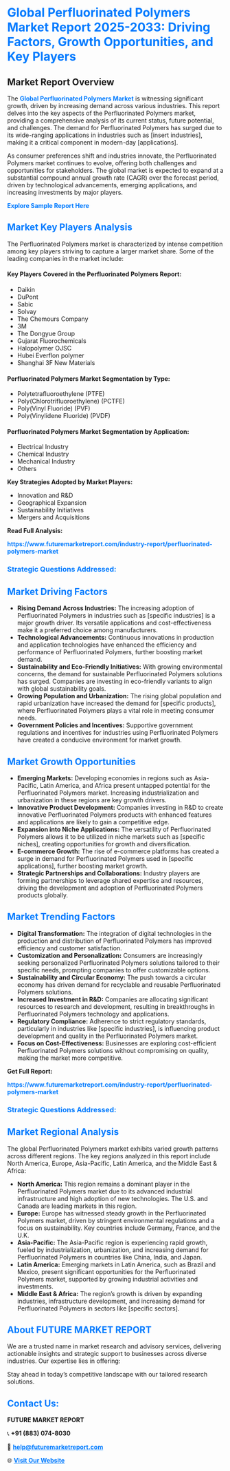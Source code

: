 <h1 style="color: #007BFF;">Global Perfluorinated Polymers Market Report 2025-2033: Driving Factors, Growth Opportunities, and Key Players</h1>

<section id="overview">
<h2>Market Report Overview</h2>
<p>The <a href="https://www.futuremarketreport.com/industry-report/perfluorinated-polymers-market" style="color: #007BFF; text-decoration: none;"><strong>Global Perfluorinated Polymers Market</strong></a> is witnessing significant growth, driven by increasing demand across various industries. This report delves into the key aspects of the Perfluorinated Polymers market, providing a comprehensive analysis of its current status, future potential, and challenges. The demand for Perfluorinated Polymers has surged due to its wide-ranging applications in industries such as [insert industries], making it a critical component in modern-day [applications].</p>
<p>As consumer preferences shift and industries innovate, the Perfluorinated Polymers market continues to evolve, offering both challenges and opportunities for stakeholders. The global market is expected to expand at a substantial compound annual growth rate (CAGR) over the forecast period, driven by technological advancements, emerging applications, and increasing investments by major players.</p>
</section>

<section id="overview">
<p><a href="https://www.futuremarketreport.com/request-sample/reportId=50288" style="color: #007BFF; text-decoration: none;"><strong>Explore Sample Report Here</strong></a></p>
</section>

<section id="key-players">
<h2 style="color: #007BFF;">Market Key Players Analysis</h2>
<p>The Perfluorinated Polymers market is characterized by intense competition among key players striving to capture a larger market share. Some of the leading companies in the market include:</p>
<h4>Key Players Covered in the Perfluorinated Polymers Report:</h4>
<ul><li>Daikin</li><li>DuPont</li><li>Sabic</li><li>Solvay</li><li>The Chemours Company</li><li>3M</li><li>The Dongyue Group</li><li>Gujarat Fluorochemicals</li><li>Halopolymer OJSC</li><li>Hubei Everflon polymer</li><li>Shanghai 3F New Materials</li></ul>
<h4>Perfluorinated Polymers Market Segmentation by Type:</h4>
<ul><li>Polytetrafluoroethylene (PTFE)</li><li>Poly(Chlorotrifluoroethylene) (PCTFE)</li><li>Poly(Vinyl Fluoride) (PVF)</li><li>Poly(Vinylidene Fluoride) (PVDF)</li></ul>

<h4>Perfluorinated Polymers Market Segmentation by Application:</h4>
<ul><li>Electrical Industry</li><li>Chemical Industry</li><li>Mechanical Industry</li><li>Others</li></ul>
<p><strong>Key Strategies Adopted by Market Players:</strong></p>
<ul>
<li>Innovation and R&D</li>
<li>Geographical Expansion</li>
<li>Sustainability Initiatives</li>
<li>Mergers and Acquisitions</li>
</ul>
</section>

<section>
<p><strong>Read Full Analysis: </strong></p><a href="https://www.futuremarketreport.com/industry-report/perfluorinated-polymers-market" style="color: #007BFF; text-decoration: none;"><strong>https://www.futuremarketreport.com/industry-report/perfluorinated-polymers-market</strong></a>
<h3 style="color: #007BFF;">Strategic Questions Addressed:</h3>
</section>

<section id="driving-factors">
<h2 style="color: #007BFF;">Market Driving Factors</h2>
<ul>
<li><strong>Rising Demand Across Industries:</strong> The increasing adoption of Perfluorinated Polymers in industries such as [specific industries] is a major growth driver. Its versatile applications and cost-effectiveness make it a preferred choice among manufacturers.</li>
<li><strong>Technological Advancements:</strong> Continuous innovations in production and application technologies have enhanced the efficiency and performance of Perfluorinated Polymers, further boosting market demand.</li>
<li><strong>Sustainability and Eco-Friendly Initiatives:</strong> With growing environmental concerns, the demand for sustainable Perfluorinated Polymers solutions has surged. Companies are investing in eco-friendly variants to align with global sustainability goals.</li>
<li><strong>Growing Population and Urbanization:</strong> The rising global population and rapid urbanization have increased the demand for [specific products], where Perfluorinated Polymers plays a vital role in meeting consumer needs.</li>
<li><strong>Government Policies and Incentives:</strong> Supportive government regulations and incentives for industries using Perfluorinated Polymers have created a conducive environment for market growth.</li>
</ul>
</section>

<section id="growth-opportunities">
<h2 style="color: #007BFF;">Market Growth Opportunities</h2>
<ul>
<li><strong>Emerging Markets:</strong> Developing economies in regions such as Asia-Pacific, Latin America, and Africa present untapped potential for the Perfluorinated Polymers market. Increasing industrialization and urbanization in these regions are key growth drivers.</li>
<li><strong>Innovative Product Development:</strong> Companies investing in R&D to create innovative Perfluorinated Polymers products with enhanced features and applications are likely to gain a competitive edge.</li>
<li><strong>Expansion into Niche Applications:</strong> The versatility of Perfluorinated Polymers allows it to be utilized in niche markets such as [specific niches], creating opportunities for growth and diversification.</li>
<li><strong>E-commerce Growth:</strong> The rise of e-commerce platforms has created a surge in demand for Perfluorinated Polymers used in [specific applications], further boosting market growth.</li>
<li><strong>Strategic Partnerships and Collaborations:</strong> Industry players are forming partnerships to leverage shared expertise and resources, driving the development and adoption of Perfluorinated Polymers products globally.</li>
</ul>
</section>

<section id="trending-factors">
<h2 style="color: #007BFF;">Market Trending Factors</h2>
<ul>
<li><strong>Digital Transformation:</strong> The integration of digital technologies in the production and distribution of Perfluorinated Polymers has improved efficiency and customer satisfaction.</li>
<li><strong>Customization and Personalization:</strong> Consumers are increasingly seeking personalized Perfluorinated Polymers solutions tailored to their specific needs, prompting companies to offer customizable options.</li>
<li><strong>Sustainability and Circular Economy:</strong> The push towards a circular economy has driven demand for recyclable and reusable Perfluorinated Polymers solutions.</li>
<li><strong>Increased Investment in R&D:</strong> Companies are allocating significant resources to research and development, resulting in breakthroughs in Perfluorinated Polymers technology and applications.</li>
<li><strong>Regulatory Compliance:</strong> Adherence to strict regulatory standards, particularly in industries like [specific industries], is influencing product development and quality in the Perfluorinated Polymers market.</li>
<li><strong>Focus on Cost-Effectiveness:</strong> Businesses are exploring cost-efficient Perfluorinated Polymers solutions without compromising on quality, making the market more competitive.</li>
</ul>
</section>

<section>
<p><strong>Get Full Report: </strong></p><a href="https://www.futuremarketreport.com/industry-report/perfluorinated-polymers-market" style="color: #007BFF; text-decoration: none;"><strong>https://www.futuremarketreport.com/industry-report/perfluorinated-polymers-market</strong></a>
<h3 style="color: #007BFF;">Strategic Questions Addressed:</h3>
</section>


<section id="regional-analysis">
<h2 style="color: #007BFF;">Market Regional Analysis</h2>
<p>The global Perfluorinated Polymers market exhibits varied growth patterns across different regions. The key regions analyzed in this report include North America, Europe, Asia-Pacific, Latin America, and the Middle East & Africa:</p>
<ul>
<li><strong>North America:</strong> This region remains a dominant player in the Perfluorinated Polymers market due to its advanced industrial infrastructure and high adoption of new technologies. The U.S. and Canada are leading markets in this region.</li>
<li><strong>Europe:</strong> Europe has witnessed steady growth in the Perfluorinated Polymers market, driven by stringent environmental regulations and a focus on sustainability. Key countries include Germany, France, and the U.K.</li>
<li><strong>Asia-Pacific:</strong> The Asia-Pacific region is experiencing rapid growth, fueled by industrialization, urbanization, and increasing demand for Perfluorinated Polymers in countries like China, India, and Japan.</li>
<li><strong>Latin America:</strong> Emerging markets in Latin America, such as Brazil and Mexico, present significant opportunities for the Perfluorinated Polymers market, supported by growing industrial activities and investments.</li>
<li><strong>Middle East & Africa:</strong> The region’s growth is driven by expanding industries, infrastructure development, and increasing demand for Perfluorinated Polymers in sectors like [specific sectors].</li>
</ul>
</section>

<footer>
<h2 style="color: #007BFF;">About FUTURE MARKET REPORT</h2>
<p>We are a trusted name in market research and advisory services, delivering actionable insights and strategic support to businesses across diverse industries. Our expertise lies in offering:</p>

<p>Stay ahead in today’s competitive landscape with our tailored research solutions.</p>

<h2 style="color: #007BFF;">Contact Us:</h2>
<p><strong>FUTURE MARKET REPORT</strong></p>
<p>📞 <strong>+91 (883) 074-8030</strong></p>
<p>📧 <strong><a href="mailto:help@futuremarketreport.com" style="color: #007BFF;">help@futuremarketreport.com</a></strong></p>
<p>🌐 <strong><a href="https://www.futuremarketreport.com/" style="color: #007BFF;">Visit Our Website</a></strong></p>
</footer>